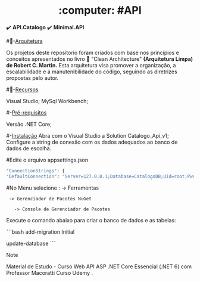 <h1 align="center">:computer: #API</h1>

:heavy_check_mark: **API.Catalogo**
:heavy_check_mark: **Minimal.API**

#:open_file_folder:-[Arquitetura](#arquitetura)

Os projetos deste repositorio foram criados com base nos princípios e conceitos apresentados no livro :blue_book: "Clean Architecture" **(Arquitetura Limpa) de Robert C. Martin.** 
Esta arquitetura visa promover a organização, a escalabilidade e a manutenibilidade do código, seguindo as diretrizes propostas pelo autor.


#:pushpin:-[Recursos](#recursos)

Visual Studio;
MySql Workbench;


#-[Pré-requisitos](#pré-requisitos)

Versão .NET Core;

#-[Instalação](#instalação)
Abra com o Visual Studio a Solution Catalogo_Api_v1;
Configure a string de conexão com os dados adequados ao banco de dados de escolha.


#Edite o arquivo appsettings.json

   ```bash
  "ConnectionStrings": {
  "DefaultConnection": "Server=127.0.0.1;Database=CatalogoDB;Uid=root;Pwd=root;"
   ```
#No Menu selecione :
  -> Ferramentas 
  
     -> Gerenciador de Pacotes NuGet 
     
       -> Console de Gerenciador de Pacotes
       
Execute o comando abaixo para criar o banco de dados e as tabelas:


ˋˋˋbash
add-migration Initial

update-database
ˋˋˋ



> [!NOTE]
> Material de Estudo - Curso Web API ASP .NET Core Essencial (.NET 6) com Professor Macoratti
Curso Udemy .
